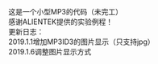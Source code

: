 这是一个小型MP3的代码（未完工）  
感谢ALIENTEK提供的实验例程！  
更新日志：  
2019.1.1增加MP3ID3的图片显示（只支持jpg）  
2019.1.6调整图片显示方式  

